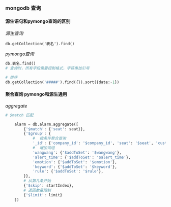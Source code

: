 ### mongodb 查询

#### 源生语句和pymongo查询的区别
*源生查询*
```
db.getCollection('表名').find()
```
*pymongo查询*

```python
db.表名.find()
# 查询时，所有字段需要控制格式，字符串加引号

# 排序
db.getCollection('#####').find({}).sort({date:-1})
```

#### 聚合查询 pymongo和源生通用
*aggregate*
```python
# $match 匹配

    alarm = db.alarm.aggregate([
        {'$match': {'seat': seat}},
        {'$group': {
            #  按条件聚合查询
            '_id': {'company_id': '$company_id', 'seat': '$seat', 'customer': '$customer', 'date': '$date'},
            #  增加词组
            'wangwang': {'$addToSet': '$wangwang'},
            'alert_time': {'$addToSet': '$alert_time'},
            'emotion': {'$addToSet': '$emotion'},
            'keyword': {'$addToSet': '$keyword'},
            'rule': {'$addToSet': '$rule'},
        }},
        # 从第几条开始
        {'$skip': startIndex},
        # 返回数量限制
        {'$limit': limit}
    ])

```



